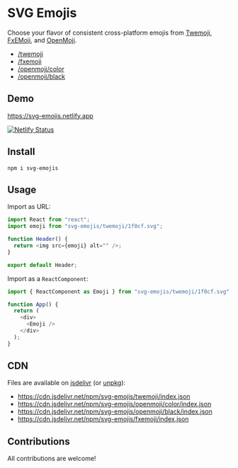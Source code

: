 # SVG Emojis

Choose your flavor of consistent cross-platform emojis from [Twemoji](https://github.com/twitter/twemoji), [FxEMoji](https://github.com/mozilla/fxemoji), and [OpenMoji](https://www.openmoji.org/).

- [/twemoji](./twemoji)
- [/fxemoji](./fxemoji)
- [/openmoji/color](./openmoji/color)
- [/openmoji/black](./openmoji/black)

## Demo

https://svg-emojis.netlify.app

[![Netlify Status](https://api.netlify.com/api/v1/badges/387f0a53-f25f-409d-9dfb-3ca35c09ff8e/deploy-status)](https://app.netlify.com/sites/svg-emojis/deploys)

## Install

```
npm i svg-emojis
```

## Usage

Import as URL:

```js
import React from "react";
import emoji from "svg-emojis/twemoji/1f0cf.svg";

function Header() {
  return <img src={emoji} alt="" />;
}

export default Header;
```

Import as a `ReactComponent`:

```js
import { ReactComponent as Emoji } from "svg-emojis/twemoji/1f0cf.svg";

function App() {
  return (
    <div>
      <Emoji />
    </div>
  );
}
```

## CDN

Files are available on [jsdelivr](https://www.jsdelivr.com/) (or [unpkg](https://unpkg.com/)):

- https://cdn.jsdelivr.net/npm/svg-emojis/twemoji/index.json
- https://cdn.jsdelivr.net/npm/svg-emojis/openmoji/color/index.json
- https://cdn.jsdelivr.net/npm/svg-emojis/openmoji/black/index.json
- https://cdn.jsdelivr.net/npm/svg-emojis/fxemoji/index.json

## Contributions

All contributions are welcome!
